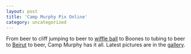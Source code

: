```yaml
---
layout: post
title: 'Camp Murphy Pix Online'
category: uncategorized
---
```


From beer to cliff jumping to beer to <a href="http://www.wiffleball.com/">wiffle ball</a> to Boones to tubing to beer to <a href="http://www.playbeirut.net/">Beirut</a> to beer, Camp Murphy has it all.  Latest pictures are in the <a href="gallery.aspx">gallery</a>.
